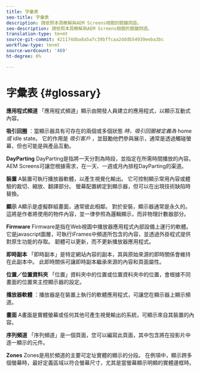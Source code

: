 ```yaml
---
title: 字彙表
seo-title: 字彙表
description: 請依照本頁瞭解與AEM Screens相關的關鍵詞語。
seo-description: 請依照本頁瞭解與AEM Screens相關的關鍵詞語。
translation-type: tm+mt
source-git-commit: 421174dba8a5a7c39bffcaa2dddb54939eeba3bc
workflow-type: tm+mt
source-wordcount: '469'
ht-degree: 0%

---
```



# 字彙表 {#glossary}

**應用程式頻道** 「應用程式頻道」顯示由開發人員建立的應用程式，以顯示互動式內容。

**吸引回圈** ：當顯示器具有可存在的兩個或多個狀態 *時，吸引回圈被定義為* home *或* idle state。 它的作用是 *吸引客戶* ，並鼓勵他們參與展示，通常是透過觸碰螢幕，但也可能是與產品互動。

**DayParting** DayParting是指將一天分割為時段，並指定在所需時間播放的內容。 AEM Screens可讓您根據需求，在一天、一週或月內排程DayParting的渠道。

**裝置** A裝置可執行播放器軟體，以產生視覺化輸出。 它可控制顯示常用內容或體驗的裁切、縮放、翻譯部分。 螢幕配置綁定到顯示器，但可以在出現技術缺陷時替換。

**顯示** A顯示是虛擬群組畫面，通常彼此相鄰。 對於安裝，顯示器通常是永久的。 這將是作者將使用的物件內容，並一律參照為邏輯顯示，而非物理計數器部分。

**Firmware** Firmware是指在Web視圖中播放器應用程式內部設備上運行的軟體。 它是javascript圖層，可執行iFrames中頻道所包含的內容，並透過外掛程式提供對原生功能的存取。 韌體可以更新，而不更新播放器應用程式。

**即時副本** 「即時副本」是特定網站內容的副本，其與原始來源的即時關係會維持在此副本中。 此即時關係可讓即時副本繼承來源的內容和頁面屬性。

**位置／位置資料夾** 「位置」資料夾中的位置或位置資料夾中的位置，會根據不同畫面的位置來主控顯示器的設定。

**播放器軟體** ：播放器是在裝置上執行的軟體應用程式，可讓您在顯示器上顯示頻道。

**畫面** A畫面是實體螢幕或任何其他可產生視覺輸出的系統，可顯示來自其裝置的內容。

**序列頻道** 「序列頻道」是一個頁面，您可以編寫此頁面，其中包含將在投影片中逐一顯示的元件。

**Zones** Zones是用於頻道的主要可定址實體的顯示的分段。 在例項中，顯示跨多個螢幕時，最好定義區域以符合螢幕尺寸，尤其是當螢幕顯示明顯的實體邊框時。

